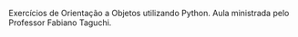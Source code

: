 Exercícios de Orientação a Objetos utilizando Python. 
Aula ministrada pelo Professor Fabiano Taguchi.
